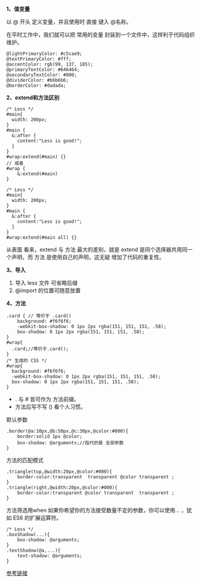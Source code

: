 **1、值变量**

以 @ 开头 定义变量，并且使用时 直接 键入 @名称。

在平时工作中，我们就可以把 常用的变量 封装到一个文件中，这样利于代码组织维护。
```
@lightPrimaryColor: #c5cae9;
@textPrimaryColor: #fff;
@accentColor: rgb(99, 137, 185);
@primaryTextColor: #646464;
@secondaryTextColor: #000;
@dividerColor: #b6b6b6;
@borderColor: #dadada;
```
**2、extend和方法区别**
```
/* Less */
#main{
  width: 200px;
}
#main {
  &:after {
    content:"Less is good!";
  }
}
#wrap:extend(#main) {}
// 或者
#wrap {
    &:extend(#main)
}
```
```
/* Less */
#main{
  width: 200px;
}
#main {
  &:after {
    content:"Less is good!";
  }
}
#wrap:extend(#main all) {}
```
从表面 看来，extend 与 方法 最大的差别，就是 extend 是同个选择器共用同一个声明，而 方法 是使用自己的声明，这无疑 增加了代码的重复性。

**3、导入**
1. 导入 less 文件 可省略后缀
2. @import 的位置可随意放置

**4、方法**
```
.card { // 等价于 .card()
    background: #f6f6f6;
    -webkit-box-shadow: 0 1px 2px rgba(151, 151, 151, .58);
    box-shadow: 0 1px 2px rgba(151, 151, 151, .58);
}
#wrap{
  .card;//等价于.card();
}
/* 生成的 CSS */
#wrap{
  background: #f6f6f6;
  -webkit-box-shadow: 0 1px 2px rgba(151, 151, 151, .58);
  box-shadow: 0 1px 2px rgba(151, 151, 151, .58);
}
```
- . 与 # 皆可作为 方法前缀。
- 方法后写不写 () 看个人习惯。

默认参数
```
.border(@a:10px,@b:50px,@c:30px,@color:#000){
    border:solid 1px @color;
    box-shadow: @arguments;//指代的是 全部参数
}
```
方法的匹配模式
```
.triangle(top,@width:20px,@color:#000){
    border-color:transparent  transparent @color transparent ;
}
.triangle(right,@width:20px,@color:#000){
    border-color:transparent @color transparent  transparent ;
}
```

方法筛选用when
如果你希望你的方法接受数量不定的参数，你可以使用... ，犹如 ES6 的扩展运算符。
```
/* Less */
.boxShadow(...){
    box-shadow: @arguments;
}
.textShadow(@a,...){
    text-shadow: @arguments;
}
```



[参考链接](https://juejin.im/post/5a2bc28f6fb9a044fe464b19)

